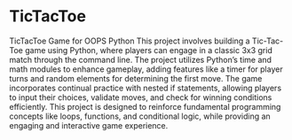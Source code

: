 # TicTacToe
TicTacToe Game for OOPS Python 
This project involves building a Tic-Tac-Toe game using Python, where players can engage in a classic 3x3 grid match through the command line. The project utilizes Python’s time and math modules to enhance gameplay, adding features like a timer for player turns and random elements for determining the first move. The game incorporates continual practice with nested if statements, allowing players to input their choices, validate moves, and check for winning conditions efficiently.
This project is designed to reinforce fundamental programming concepts like loops, functions, and conditional logic, while providing an engaging and interactive game experience.
